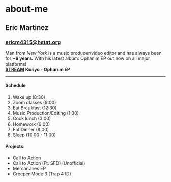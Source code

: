 # about-me
## Eric Martinez
### ericm4315@hstat.org
Man from _New York_ is a music producer/video editor and has always been for **~6 years.** With his latest album: Ophanim EP out now on all major platforms!  
**[STREAM](https://kuriyo.fanlink.to/Ophanim) Kuriyo - Ophanim EP**

--- 

#### Schedule
1. Wake up (8:30)
2. Zoom classes (9:00)
3. Eat Breakfast (12:30)
4. Music Production/Editing (1:30)
5. Cook lunch (3:00)
6. Homework (6:00)
7. Eat Dinner (8:00)
8. Sleep (10:00 - 11:00)

#### Projects:
* Call to Action 
* Call to Action (Ft. SFD) (Unofficial)
* Mercanaries EP
* Creeper Mode 3 (Trap 4 ID)